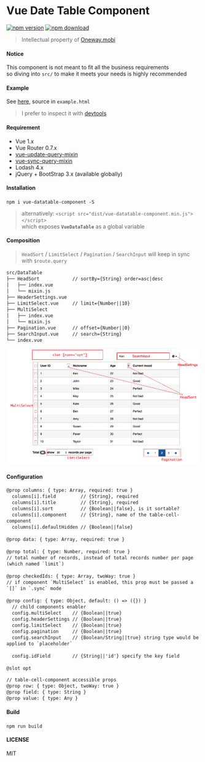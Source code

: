 # Vue Date Table Component

[![npm version][npm-v-img]][npm-url]
[![npm download][npm-dl-img]][npm-url]

> Intellectual property of [Oneway.mobi](http://www.oneway.mobi/)

#### Notice
This component is not meant to fit all the business requirements  
so diving into `src/` to make it meets your needs is highly recommended

#### Example
See [here](https://kenberkeley.github.io/vue-datatable-component/example.html), source in `example.html`
> I prefer to inspect it with [devtools](https://github.com/vuejs/vue-devtools)

#### Requirement
* Vue 1.x
* Vue Router 0.7.x
* [vue-update-query-mixin](https://github.com/kenberkeley/vue-update-query-mixin)
* [vue-sync-query-mixin](https://github.com/kenberkeley/vue-sync-query-mixin)
* Lodash 4.x
* jQuery + BootStrap 3.x (available globally)

#### Installation
`npm i vue-datatable-component -S`

> alternatively: `<script src="dist/vue-datatable-component.min.js"></script>`  
> which exposes **`VueDataTable`** as a global variable

#### Composition

> `HeadSort` / `LimitSelect` / `Pagination` / `SearchInput` will keep in sync with `$route.query`

```
src/DataTable
├── HeadSort            // sortBy={String} order=asc|desc
│   ├── index.vue
│   └── mixin.js
├── HeaderSettings.vue
├── LimitSelect.vue     // limit={Number||10}
├── MultiSelect
│   ├── index.vue
│   └── mixin.js
├── Pagination.vue      // offset={Number||0}
├── SearchInput.vue     // search={String}
└── index.vue
```

![composition](./composition.png)

#### Configuration

```
@prop columns: { type: Array, required: true }
  columns[i].field         // {String}, required
  columns[i].title         // {String}, required
  columns[i].sort          // {Boolean||false}, is it sortable?
  columns[i].component     // {String}, name of the table-cell-component
  columns[i].defaultHidden // {Boolean||false}

@prop data: { type: Array, required: true }

@prop total: { type: Number, required: true }
// total number of records, instead of total records number per page (which named `limit`)

@prop checkedIds: { type: Array, twoWay: true }
// if component `MultiSelect` is enabled, this prop must be passed a `[]` in `.sync` mode

@prop config: { type: Object, default: () => ({}) }
  // child components enabler
  config.multiSelect    // {Boolean||true}
  config.headerSettings // {Boolean||true}
  config.limitSelect    // {Boolean||true}
  config.pagination     // {Boolean||true}
  config.searchInput    // {Boolean/String||true} string type would be applied to `placeholder`
  
  config.idField        // {String||'id'} specify the key field

@slot opt
```

```
// table-cell-component accessible props
@prop row: { type: Object, twoWay: true }
@prop field: { type: String }
@prop value: { type: Any }
```

#### Build

`npm run build`

#### LICENSE

MIT

[npm-url]: https://www.npmjs.com/package/vue-select2-component
[npm-v-img]: http://img.shields.io/npm/v/vue-select2-component.svg
[npm-dl-img]: http://img.shields.io/npm/dm/vue-select2-component.svg
